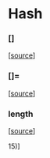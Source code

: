 # Hash

### []



[[source](https://github.com/goby-lang/goby/tree/f32c1fcbfd7e1df021948de1065d342e95ebd03d/vm/hash.go#L57)]

### []=



[[source](https://github.com/goby-lang/goby/tree/f32c1fcbfd7e1df021948de1065d342e95ebd03d/vm/hash.go#L90)]

### length



[[source](https://github.com/goby-lang/goby/tree/f32c1fcbfd7e1df021948de1065d342e95ebd03d/vm/hash.go#L115)]

15)]

